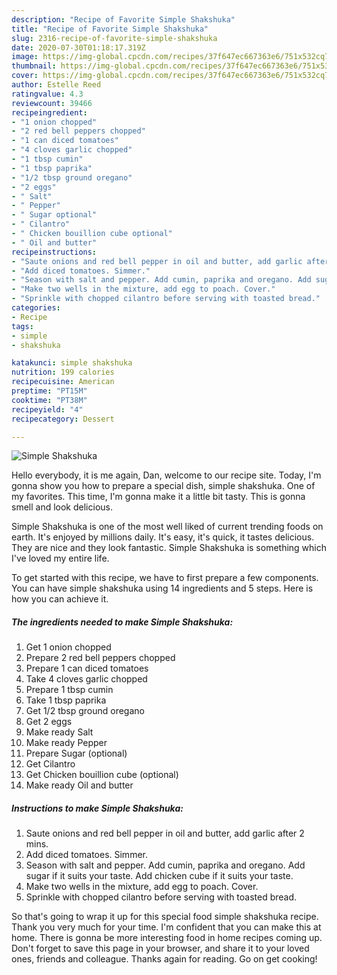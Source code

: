 ```yaml
---
description: "Recipe of Favorite Simple Shakshuka"
title: "Recipe of Favorite Simple Shakshuka"
slug: 2316-recipe-of-favorite-simple-shakshuka
date: 2020-07-30T01:18:17.319Z
image: https://img-global.cpcdn.com/recipes/37f647ec667363e6/751x532cq70/simple-shakshuka-recipe-main-photo.jpg
thumbnail: https://img-global.cpcdn.com/recipes/37f647ec667363e6/751x532cq70/simple-shakshuka-recipe-main-photo.jpg
cover: https://img-global.cpcdn.com/recipes/37f647ec667363e6/751x532cq70/simple-shakshuka-recipe-main-photo.jpg
author: Estelle Reed
ratingvalue: 4.3
reviewcount: 39466
recipeingredient:
- "1 onion chopped"
- "2 red bell peppers chopped"
- "1 can diced tomatoes"
- "4 cloves garlic chopped"
- "1 tbsp cumin"
- "1 tbsp paprika"
- "1/2 tbsp ground oregano"
- "2 eggs"
- " Salt"
- " Pepper"
- " Sugar optional"
- " Cilantro"
- " Chicken bouillion cube optional"
- " Oil and butter"
recipeinstructions:
- "Saute onions and red bell pepper in oil and butter, add garlic after 2 mins."
- "Add diced tomatoes. Simmer."
- "Season with salt and pepper. Add cumin, paprika and oregano. Add sugar if it suits your taste. Add chicken cube if it suits your taste."
- "Make two wells in the mixture, add egg to poach. Cover."
- "Sprinkle with chopped cilantro before serving with toasted bread."
categories:
- Recipe
tags:
- simple
- shakshuka

katakunci: simple shakshuka 
nutrition: 199 calories
recipecuisine: American
preptime: "PT15M"
cooktime: "PT38M"
recipeyield: "4"
recipecategory: Dessert

---
```



![Simple Shakshuka](https://img-global.cpcdn.com/recipes/37f647ec667363e6/751x532cq70/simple-shakshuka-recipe-main-photo.jpg)

Hello everybody, it is me again, Dan, welcome to our recipe site. Today, I'm gonna show you how to prepare a special dish, simple shakshuka. One of my favorites. This time, I'm gonna make it a little bit tasty. This is gonna smell and look delicious.

Simple Shakshuka is one of the most well liked of current trending foods on earth. It's enjoyed by millions daily. It's easy, it's quick, it tastes delicious. They are nice and they look fantastic. Simple Shakshuka is something which I've loved my entire life.




To get started with this recipe, we have to first prepare a few components. You can have simple shakshuka using 14 ingredients and 5 steps. Here is how you can achieve it.

<!--inarticleads1-->

##### The ingredients needed to make Simple Shakshuka:

1. Get 1 onion chopped
1. Prepare 2 red bell peppers chopped
1. Prepare 1 can diced tomatoes
1. Take 4 cloves garlic chopped
1. Prepare 1 tbsp cumin
1. Take 1 tbsp paprika
1. Get 1/2 tbsp ground oregano
1. Get 2 eggs
1. Make ready  Salt
1. Make ready  Pepper
1. Prepare  Sugar (optional)
1. Get  Cilantro
1. Get  Chicken bouillion cube (optional)
1. Make ready  Oil and butter




<!--inarticleads2-->

##### Instructions to make Simple Shakshuka:

1. Saute onions and red bell pepper in oil and butter, add garlic after 2 mins.
1. Add diced tomatoes. Simmer.
1. Season with salt and pepper. Add cumin, paprika and oregano. Add sugar if it suits your taste. Add chicken cube if it suits your taste.
1. Make two wells in the mixture, add egg to poach. Cover.
1. Sprinkle with chopped cilantro before serving with toasted bread.




So that's going to wrap it up for this special food simple shakshuka recipe. Thank you very much for your time. I'm confident that you can make this at home. There is gonna be more interesting food in home recipes coming up. Don't forget to save this page in your browser, and share it to your loved ones, friends and colleague. Thanks again for reading. Go on get cooking!
